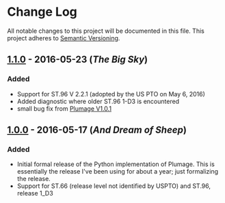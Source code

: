 # Change Log
All notable changes to this project will be documented in this file.
This project adheres to [Semantic Versioning](http://semver.org/).

## [1.1.0](https://github.com/codingatty/Plumage-py/releases/tag/V1.1.0) - 2016-05-23 (*The Big Sky*)
### Added
- Support for ST.96 V 2.2.1 (adopted by the US PTO on May 6, 2016)
- Added diagnostic where older ST.96 1-D3 is encountered
- small bug fix from [Plumage V1.0.1](https://github.com/codingatty/Plumage/tree/V1.0.1)

## [1.0.0](https://github.com/codingatty/Plumage-py/releases/tag/V1.0.0) - 2016-05-17 (*And Dream of Sheep*)
### Added
- Initial formal release of the Python implementation of Plumage. This is essentially the release I've been using for about a year; just formalizing the release.
- Support for ST.66 (release level not identified by USPTO) and ST.96, release 1_D3 
